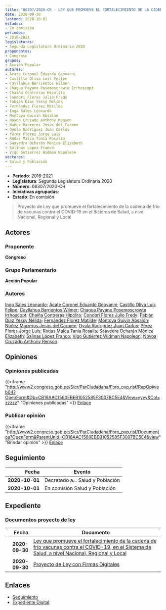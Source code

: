 ```yaml
---
title: "06307/2020-CR - LEY QUE PROMUEVE EL FORTALECIMIENTO DE LA CADENA DE FRÍO DE VACUNAS CONTRA EL COVID-19, EN EL SISTEMA DE SALUD, A NIVEL NACIONAL, REGIONAL Y LOCAL"
date: 2020-09-30
lastmod: 2020-10-01
estados:
- En comisión
periodos:
- 2016-2021
legislaturas:
- Segunda Legislatura Ordinaria 2020
proponentes:
- Congreso
grupos:
- Acción Popular
autores:
- Acate Coronel Eduardo Geovanni
- Castillo Oliva Luis Felipe
- Cayllahua Barrientos Wilmer
- Chagua Payano Posemoscrowte Irrhoscopt
- Chaiña Contreras Hipólito
- Condori Flores Julio Fredy
- Fabián Díaz Yessy Nélida
- Fernández Florez Matilde
- Inga Sales Leonardo
- Montoya Guivin Absalón
- Novoa Cruzado Anthony Renson
- Núñez Marreros Jesús del Carmen
- Oyola Rodríguez Juan Carlos
- Pérez Flores Jorge Luis
- Rodas Malca Tania Rosalia
- Saavedra Ocharán Mónica Elizabeth
- Salinas López Franco
- Vigo Gutiérrez Widman Napoleón
sectores:
- Salud y Población
---
```

- **Periodo**: 2016-2021
- **Legislatura**: Segunda Legislatura Ordinaria 2020
- **Número**: 06307/2020-CR
- **Iniciativas agrupadas**: 
- **Estado**: En comisión

> Proyecto de Ley que promueve el fortalecimiento de la cadena de frío de vacunas contra el COVID-19 en el Sistema de Salud, a nivel Nacional, Regional y Local


## Actores

### Proponente

**Congreso**

### Grupo Parlamentario

**Acción Popular**

### Autores

[Inga Sales Leonardo](mailto:mailto:lingas@congreso.gob.pe); [Acate Coronel Eduardo Geovanni](mailto:mailto:eacate@congreso.gob.pe); [Castillo Oliva Luis Felipe](mailto:mailto:lcastilloo@congreso.gob.pe); [Cayllahua Barrientos Wilmer](mailto:mailto:wcayllahua@congreso.gob.pe); [Chagua Payano Posemoscrowte Irrhoscopt](mailto:mailto:pchagua@congreso.gob.pe); [Chaiña Contreras Hipólito](mailto:mailto:hchaina@congreso.gob.pe); [Condori Flores Julio Fredy](mailto:mailto:jcondori@congreso.gob.pe); [Fabián Díaz Yessy Nélida](mailto:mailto:yfabian@congreso.gob.pe); [Fernández Florez Matilde](mailto:mailto:mfernandez@congreso.gob.pe); [Montoya Guivin Absalón](mailto:mailto:amontoya@congreso.gob.pe); [Núñez Marreros Jesús del Carmen](mailto:mailto:jnunez@congreso.gob.pe); [Oyola Rodríguez Juan Carlos](mailto:mailto:joyola@congreso.gob.pe); [Pérez Flores Jorge Luis](mailto:mailto:jperezf@congreso.gob.pe); [Rodas Malca Tania Rosalia](mailto:mailto:trodas@congreso.gob.pe); [Saavedra Ocharán Mónica Elizabeth](mailto:mailto:msaavedra@congreso.gob.pe); [Salinas López Franco](mailto:mailto:fsalinas@congreso.gob.pe); [Vigo Gutiérrez Widman Napoleón](mailto:mailto:wvigo@congreso.gob.pe); [Novoa Cruzado Anthony Renson](mailto:mailto:anovoa@congreso.gob.pe)

## Opiniones

### Opiniones publicadas

{{<iframe "http://www2.congreso.gob.pe/Sicr/ParCiudadana/Foro_pvp.nsf/RepOpiweb04?OpenForm&Db=CB16AAC1560EBEB1052585F3007BC5E4&View=yyyy&Col=zzzzz" "Opiniones publicadas" >}}
[Enlace](http://www2.congreso.gob.pe/Sicr/ParCiudadana/Foro_pvp.nsf/RepOpiweb04?OpenForm&Db=CB16AAC1560EBEB1052585F3007BC5E4&View=yyyy&Col=zzzzz)

### Publicar opinión

{{<iframe "http://www2.congreso.gob.pe/Sicr/ParCiudadana/Foro_pvp.nsf/Documentos?OpenForm&ParentUnid=CB16AAC1560EBEB1052585F3007BC5E4&view" "Brindar opinión" >}}
[Enlace](http://www2.congreso.gob.pe/Sicr/ParCiudadana/Foro_pvp.nsf/Documentos?OpenForm&ParentUnid=CB16AAC1560EBEB1052585F3007BC5E4&view)


## Seguimiento

| Fecha | Evento |
|------:|--------|
| **2020-10-01** | Decretado a... Salud y Población |
| **2020-10-01** | En comisión Salud y Población |

## Expediente

### Documentos proyecto de ley

| Fecha | Documento |
|------:|-----------|
| **2020-09-30** | [Ley que promueve el fortalecimiento de la cadena de frío vacunas contra el COVID-19, en el Sistema de Salud, a nivel Nacional, Regional y Local](http://www.leyes.congreso.gob.pe/Documentos/2016_2021/Proyectos_de_Ley_y_de_Resoluciones_Legislativas/PL06307-20200930.pdf) |
| **2020-09-30** | [Proyecto de Ley con Firmas Digitales](http://www.leyes.congreso.gob.pe/Documentos/2016_2021/Proyectos_de_Ley_y_de_Resoluciones_Legislativas/Proyectos_Firmas_digitales/PL06307.pdf) |

## Enlaces

- [Seguimiento](http://www2.congreso.gob.pe/Sicr/TraDocEstProc/CLProLey2016.nsf/f7fff46988ca05b1052578e100829cc7/13ea3da14bc001bb052585f3007e0880?OpenDocument)
- [Expediente Digital](http://www2.congreso.gob.pe/Sicr/TraDocEstProc/Expvirt_2011.nsf/visbusqptramdoc1621/06307?opendocument)

